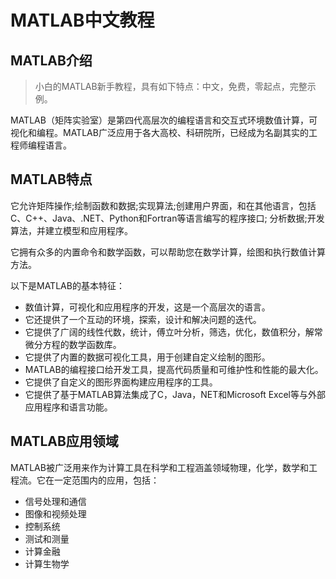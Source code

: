 # MATLAB中文教程

## MATLAB介绍
> 小白的MATLAB新手教程，具有如下特点：中文，免费，零起点，完整示例。

MATLAB（矩阵实验室）是第四代高层次的编程语言和交互式环境数值计算，可视化和编程。MATLAB广泛应用于各大高校、科研院所，已经成为名副其实的工程师编程语言。

## MATLAB特点
它允许矩阵操作;绘制函数和数据;实现算法;创建用户界面，和在其他语言，包括C、C++、Java、.NET、Python和Fortran等语言编写的程序接口; 分析数据;开发算法，并建立模型和应用程序。

它拥有众多的内置命令和数学函数，可以帮助您在数学计算，绘图和执行数值计算方法。

以下是MATLAB的基本特征：

+ 数值计算，可视化和应用程序的开发，这是一个高层次的语言。
+ 它还提供了一个互动的环境，探索，设计和解决问题的迭代。
+ 它提供了广阔的线性代数，统计，傅立叶分析，筛选，优化，数值积分，解常微分方程的数学函数库。
+ 它提供了内置的数据可视化工具，用于创建自定义绘制的图形。
+ MATLAB的编程接口给开发工具，提高代码质量和可维护性和性能的最大化。
+ 它提供了自定义的图形界面构建应用程序的工具。
+ 它提供了基于MATLAB算法集成了C，Java，NET和Microsoft Excel等与外部应用程序和语言功能。

## MATLAB应用领域

MATLAB被广泛用来作为计算工具在科学和工程涵盖领域物理，化学，数学和工程流。它在一定范围内的应用，包括：

+ 信号处理和通信
+ 图像和视频处理
+ 控制系统
+ 测试和测量
+ 计算金融
+ 计算生物学

